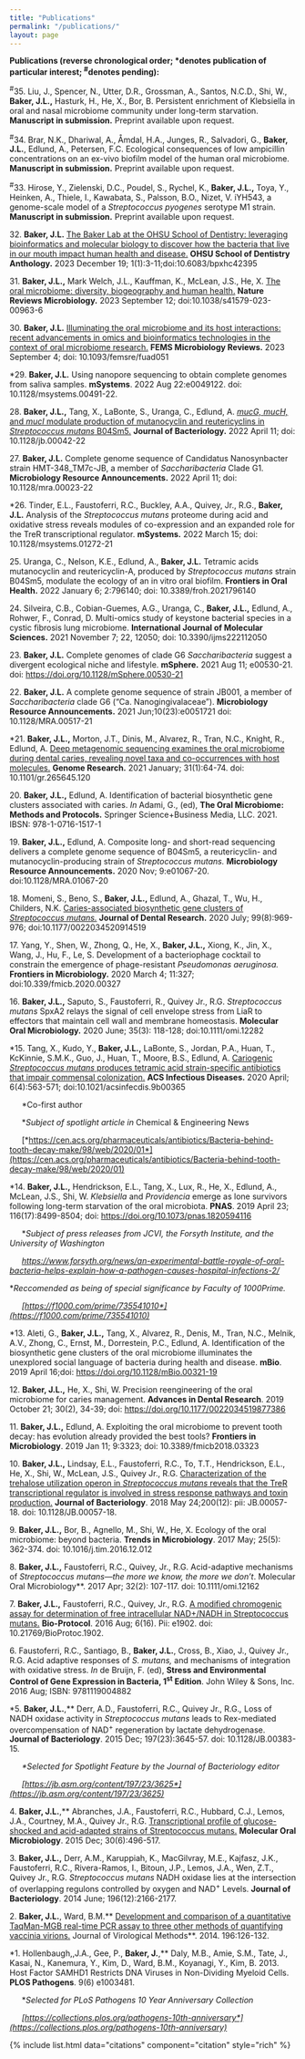 ```yaml
---
title: "Publications"
permalink: "/publications/"
layout: page
---
```


<b>Publications (reverse chronological order; *denotes publication of particular interest; <sup>#</sup>denotes pending):</b> 

<sup>#</sup>35. Liu, J., Spencer, N., Utter, D.R., Grossman, A., Santos, N.C.D., Shi, W., **Baker, J.L.,** Hasturk, H., He, X., Bor, B.  Persistent enrichment of Klebsiella in oral and nasal microbiome community under long-term starvation.  **Manuscript in submission.** Preprint available upon request.

<sup>#</sup>34.  Brar, N.K., Dhariwal, A., Åmdal, H.A., Junges, R., Salvadori, G., **Baker, J.L.**, Edlund, A., Petersen, F.C.  Ecological consequences of low ampicillin concentrations on an ex-vivo biofilm model of the human oral microbiome.  **Manuscript in submission.** Preprint available upon request.   

<sup>#</sup>33.  Hirose, Y., Zielenski, D.C., Poudel, S., Rychel, K., **Baker, J.L.,** Toya, Y., Heinken, A., Thiele, I., Kawabata, S., Palsson, B.O., Nizet, V.  iYH543, a genome-scale model of a *Streptococcus pyogenes* serotype M1 strain.  **Manuscript in submission.** Preprint available upon request.

32\.  **Baker, J.L.**  <a id="raw-url" href="https://raw.githubusercontent.com/jonbakerlab/jonbakerlab.github.io/master/publication-pdfs/2023-12-14-OHSU-SODA_Anthology_Baker.pdf">The Baker Lab at the OHSU School of Dentistry: leveraging bioinformatics and molecular biology to discover how the bacteria that live in our mouth impact human health and disease.</a>  **OHSU School of Dentistry Anthology.** 2023 December 19; 1(1):3-11;doi:10.6083/bpxhc42395

31\.  **Baker, J.L.,** Mark Welch, J.L., Kauffman, K., McLean, J.S., He, X.  <a id="raw-url" href="https://raw.githubusercontent.com/jonbakerlab/jonbakerlab.github.io/master/publication-pdfs/s41579-023-00963-6.pdf">The oral microbiome: diversity, biogeography and human health.</a> **Nature Reviews Microbiology.** 2023 September 12; doi:10.1038/s41579-023-00963-6


30\.  **Baker, J.L.**  <a id="raw-url" href="https://raw.githubusercontent.com/jonbakerlab/jonbakerlab.github.io/master/publication-pdfs/fuad051.pdf">Illuminating the oral microbiome and its host interactions:  recent advancements in omics and bioinformatics technologies in the context of oral microbiome research.</a> **FEMS Microbiology Reviews.** 2023 September 4; doi: 10.1093/femsre/fuad051

\*29.  **Baker, J.L.** Using nanopore sequencing to obtain complete genomes from saliva samples.  **mSystems**. 2022 Aug 22:e0049122. doi: 10.1128/msystems.00491-22. 

28\.  **Baker, J.L.,** Tang, X., LaBonte, S., Uranga, C., Edlund, A.  <a id="raw-url" href="https://raw.githubusercontent.com/jonbakerlab/jonbakerlab.github.io/master/publication-pdfs/Tang-et-al-2020-acsinfecdis.9b00365.pdf">*mucG,* *mucH,* and *mucI* modulate production of mutanocyclin and reutericyclins in *Streptococcus mutans* B04Sm5.</a> **Journal of Bacteriology.**  2022 April 11; doi: 10.1128/jb.00042-22

27\.  **Baker, J.L.**  Complete genome sequence of Candidatus Nanosynbacter strain HMT-348\_TM7c-JB, a member of *Saccharibacteria* Clade G1.  **Microbiology Resource Announcements.**  2022 April 11; doi: 10.1128/mra.00023-22

\*26.  Tinder, E.L., Faustoferri, R.C., Buckley, A.A., Quivey, Jr., R.G., **Baker, J.L.**  Analysis of the *Streptococcus mutans* proteome during acid and oxidative stress reveals modules of co-expression and an expanded role for the TreR transcriptional regulator. **mSystems.**  2022 March 15; doi: 10.1128/msystems.01272-21 

25\.  Uranga, C., Nelson, K.E., Edlund, A., **Baker, J.L.**  Tetramic acids mutanocyclin and reutericyclin-A, produced by *Streptococcus mutans* strain B04Sm5, modulate the ecology of an in vitro oral biofilm.  **Frontiers in Oral Health.**  2022 January 6; 2:796140; doi: 10.3389/froh.2021796140

24\.  Silveira, C.B., Cobian-Guemes, A.G., Uranga, C., **Baker, J.L.,** Edlund, A., Rohwer, F., Conrad, D.  Multi-omics study of keystone bacterial species in a cystic fibrosis lung microbiome.  **International Journal of Molecular Sciences.**  2021 November 7; 22, 12050; doi: 10.3390/ijms222112050

23\.  **Baker, J.L.**  Complete genomes of clade G6 *Saccharibacteria* suggest a divergent ecological niche and lifestyle.  **mSphere.**  2021 Aug 11; e00530-21. doi: https://doi.org/10.1128/mSphere.00530-21

22\.  **Baker, J.L.**  A complete genome sequence of strain JB001, a member of *Saccharibacteria* clade G6 (“Ca. Nanogingivalaceae”).  **Microbiology Resource Announcements.** 2021 Jun;10(23):e0051721 doi: 10.1128/MRA.00517-21

\*21.  **Baker, J.L.,** Morton, J.T., Dinis, M., Alvarez, R., Tran, N.C., Knight, R., Edlund, A.  <a id="raw-url" href="https://raw.githubusercontent.com/jonbakerlab/jonbakerlab.github.io/master/publication-pdfs/Genome%20Res.-2021-Baker-64-74.pdf">Deep metagenomic sequencing examines the oral microbiome during dental caries, revealing novel taxa and co-occurrences with host molecules.</a> **Genome Research.** 2021 January; 31(1):64-74. doi: 10.1101/gr.265645.120

20\.  **Baker, J.L.,** Edlund, A.  Identification of bacterial biosynthetic gene clusters associated with caries.  *In* Adami, G., (ed), **The Oral Microbiome: Methods and Protocols.** Springer Science+Business Media, LLC. 2021.  IBSN: 978-1-0716-1517-1

19\.  **Baker, J.L.,** Edlund, A.  Composite long- and short-read sequencing delivers a complete genome sequence of B04Sm5, a reutericyclin- and mutanocyclin-producing strain of *Streptococcus mutans.*  **Microbiology Resource Announcements.** 2020 Nov; 9:e01067-20. doi:10.1128/MRA.01067-20

18\.  Momeni, S., Beno, S., **Baker, J.L.,** Edlund, A., Ghazal, T., Wu, H., Childers, N.K.  <a id="raw-url" href="https://raw.githubusercontent.com/jonbakerlab/jonbakerlab.github.io/master/publication-pdfs/Momeni-JDR.pdf">Caries-associated biosynthetic gene clusters of *Streptococcus mutans.</a>*  **Journal of Dental Research.** 2020 July; 99(8):969-976; doi:10.1177/0022034520914519

17\.  Yang, Y., Shen, W., Zhong, Q., He, X., **Baker, J.L.,** Xiong, K., Jin, X., Wang, J., Hu, F., Le, S.  Development of a bacteriophage cocktail to constrain the emergence of phage-resistant *Pseudomonas aeruginosa.*  **Frontiers in Microbiology.**  2020 March 4; 11:327; doi:10.339/fmicb.2020.00327

16\.  **Baker, J.L.,** Saputo, S., Faustoferri, R., Quivey Jr., R.G.  *Streptococcus mutans* SpxA2 relays the signal of cell envelope stress from LiaR to effectors that maintain cell wall and membrane homeostasis.  **Molecular Oral Microbiology.** 2020 June; 35(3): 118-128; doi:10.1111/omi.12282

\*15.  Tang, X., Kudo, Y., **Baker, J.L.,** LaBonte, S., Jordan, P.A., Huan, T., KcKinnie, S.M.K., Guo, J., Huan, T., Moore, B.S., Edlund, A. <a id="raw-url" href="https://raw.githubusercontent.com/jonbakerlab/jonbakerlab.github.io/master/publication-pdfs/Tang-et-al-2020-acsinfecdis.9b00365.pdf">Cariogenic *Streptococcus mutans* produces tetramic acid strain-specific antibiotics that impair commensal colonization.</a>  **ACS Infectious Diseases.** 2020 April; 6(4):563-571; doi:10.1021/acsinfecdis.9b00365

`	`\*Co-first author

`	`\**Subject of spotlight article in* Chemical & Engineering News

`	`[*https://cen.acs.org/pharmaceuticals/antibiotics/Bacteria-behind-tooth-decay-make/98/web/2020/01*](https://cen.acs.org/pharmaceuticals/antibiotics/Bacteria-behind-tooth-decay-make/98/web/2020/01)

\*14.  **Baker, J.L.,** Hendrickson, E.L., Tang, X., Lux, R., He, X., Edlund, A., McLean, J.S., Shi, W.  *Klebsiella* and *Providencia* emerge as lone survivors following long-term starvation of the oral microbiota.  **PNAS**.  2019 April 23; 116(17):8499-8504; doi: https://doi.org/10.1073/pnas.1820594116

`	`\**Subject of press releases from JCVI, the Forsyth Institute, and the University of Washington*

`	`*<https://www.forsyth.org/news/an-experimental-battle-royale-of-oral-bacteria-helps-explain-how-a-pathogen-causes-hospital-infections-2/>* 

\**Reccomended as being of special significance by Faculty of 1000Prime.*

`	`*[https://f1000.com/prime/735541010*](https://f1000.com/prime/735541010)*

\*13.  Aleti, G., **Baker, J.L.,** Tang, X., Alvarez, R., Denis, M., Tran, N.C., Melnik, A.V., Zhong, C., Ernst, M., Dorrestein, P.C., Edlund, A.  Identification of the biosynthetic gene clusters of the oral microbiome illuminates the unexplored social language of bacteria during health and disease.  **mBio**. 2019 April 16;doi: https://doi.org/10.1128/mBio.00321-19

12\.  **Baker, J.L.,** He, X., Shi, W.  Precision reengineering of the oral microbiome for caries management.  **Advances in Dental Research**.  2019 October 21; 30(2), 34-39; doi: https://doi.org/10.1177/0022034519877386

11\.  **Baker, J.L.,** Edlund, A.  Exploiting the oral microbiome to prevent tooth decay:  has evolution already provided the best tools?  **Frontiers in Microbiology**.  2019 Jan 11; 9:3323; doi: 10.3389/fmicb2018.03323




10\.  **Baker, J.L.,** Lindsay, E.L., Faustoferri, R.C., To, T.T., Hendrickson, E.L., He, X., Shi, W., McLean, J.S., Quivey Jr., R.G.  <a id="raw-url" href="https://raw.githubusercontent.com/jonbakerlab/jonbakerlab.github.io/master/publication-pdfs/J_Bacteriol_2018_Baker.PDF">Characterization of the trehalose utilization operon in *Streptococcus mutans* reveals that the TreR transcriptional regulator is involved in stress response pathways and toxin production.</a> **Journal of Bacteriology**. 2018 May 24;200(12): pii: JB.00057-18. doi: 10.1128/JB.00057-18.

9\.  **Baker, J.L.,** Bor, B., Agnello, M., Shi, W., He, X.  Ecology of the oral microbiome:  beyond bacteria.  **Trends in Microbiology**. 2017 May; 25(5): 362-374. doi: 10.1016/j.tim.2016.12.012

8\.  **Baker, J.L.,** Faustoferri, R.C., Quivey, Jr., R.G.  Acid-adaptive mechanisms of *Streptococcus mutans—*the more we know, the more we don’t**.  Molecular Oral Microbiology**.  2017 Apr; 32(2): 107-117. doi:  10.1111/omi.12162

7\.  **Baker, J.L.,** Faustoferri, R.C., Quivey, Jr., R.G.  <a id="raw-url" href="https://raw.githubusercontent.com/jonbakerlab/jonbakerlab.github.io/master/publication-pdfs/Bio-protocol1902.pdf">A modified chromogenic assay for determination of free intracellular NAD+/NADH in Streptococcus mutans.</a> **Bio-Protocol**.  2016 Aug; 6(16). Pii: e1902. doi: 10.21769/BioProtoc.1902.

6\.  Faustoferri, R.C., Santiago, B., <b>Baker, J.L.</b>, Cross, B., Xiao, J., Quivey Jr., R.G.  Acid adaptive responses of <i>S. mutans,</i> and mechanisms of integration with oxidative stress.  <i>In</i> de Bruijn, F. (ed), <b>Stress and Environmental Control of Gene Expression in Bacteria, 1<sup>st</sup> Edition</b>.  John Wiley & Sons, Inc.  2016 Aug; ISBN: 9781119004882

\*5.  **Baker, J.L.**,** Derr, A.D., Faustoferri, R.C., Quivey Jr., R.G.*,* Loss of NADH oxidase activity in *Streptococcus mutans* leads to Rex-mediated overcompensation of NAD<sup>+</sup> regeneration by lactate dehydrogenase.  **Journal of Bacteriology**.  2015 Dec;  197(23):3645-57. doi: 10.1128/JB.00383-15.

`	`*\*Selected for Spotlight Feature by the Journal of Bacteriology editor*

`	`*[https://jb.asm.org/content/197/23/3625*](https://jb.asm.org/content/197/23/3625)*

4\.  **Baker, J.L.**,** Abranches, J.A., Faustoferri, R.C., Hubbard, C.J., Lemos, J.A., Courtney, M.A., Quivey Jr., R.G.  <a id="raw-url" href="https://raw.githubusercontent.com/jonbakerlab/jonbakerlab.github.io/master/publication-pdfs/Baker_et_al-2015-Molecular_Oral_Microbiology.pdf">Transcriptional profile of glucose-shocked and acid-adapted strains of Streptococcus mutans.</a> **Molecular Oral Microbiology**.  2015 Dec; 30(6):496-517.

3\.  **Baker, J.L.,** Derr, A.M., Karuppiah, K., MacGilvray, M.E., Kajfasz, J.K., Faustoferri, R.C., Rivera-Ramos, I., Bitoun, J.P., Lemos, J.A., Wen, Z.T., Quivey Jr., R.G.  *Streptococcus mutans* NADH oxidase lies at the intersection of overlapping regulons controlled by oxygen and NAD<sup>+</sup> Levels.  **Journal of Bacteriology**.  2014 June; 196(12):2166-2177.

2\.  **Baker, J.L.**, Ward, B.M.**  <a id="raw-url" href="https://raw.githubusercontent.com/jonbakerlab/jonbakerlab.github.io/master/publication-pdfs/1-s2.0-S0166093413004308-main.pdf">Development and comparison of a quantitative TaqMan-MGB real-time PCR assay to three other methods of quantifying vaccinia virions.</a> Journal of Virological Methods**. 2014.  196:126-132.

\*1.  Hollenbaugh,,J.A., Gee, P., **Baker, J.**,** Daly, M.B., Amie, S.M., Tate, J., Kasai, N., Kanemura, Y., Kim, D., Ward, B.M., Koyanagi, Y., Kim, B.  2013.  Host Factor SAMHD1 Restricts DNA Viruses in Non-Dividing Myeloid Cells.  **PLOS Pathogens**. 9(6) e1003481.

`	`\**Selected for PLoS Pathogens 10 Year Anniversary Collection*

`	`*[https://collections.plos.org/pathogens-10th-anniversary*](https://collections.plos.org/pathogens-10th-anniversary)*




{% include list.html data="citations" component="citation" style="rich" %}
